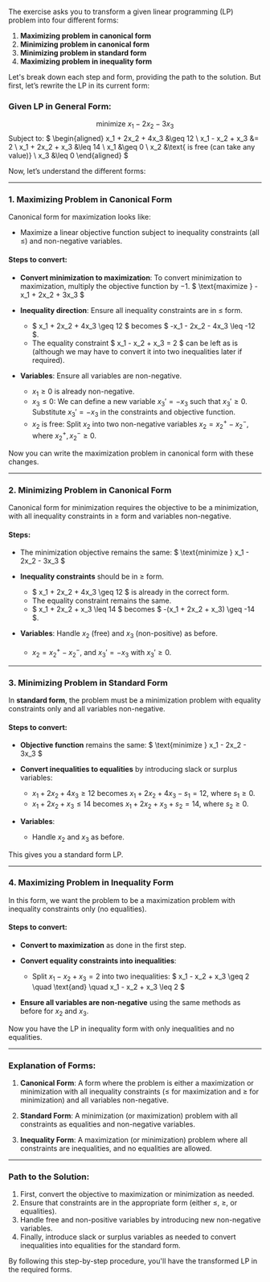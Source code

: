 The exercise asks you to transform a given linear programming (LP) problem into four different forms:

1. **Maximizing problem in canonical form**
2. **Minimizing problem in canonical form**
3. **Minimizing problem in standard form**
4. **Maximizing problem in inequality form**

Let's break down each step and form, providing the path to the solution. But first, let’s rewrite the LP in its current form:

### Given LP in General Form:
$$
\text{minimize } x_1 - 2x_2 - 3x_3
$$
Subject to:
$
\begin{aligned}
x_1 + 2x_2 + 4x_3 &\geq 12 \\
x_1 - x_2 + x_3 &= 2 \\
x_1 + 2x_2 + x_3 &\leq 14 \\
x_1 &\geq 0 \\
x_2 &\text{ is free (can take any value)} \\
x_3 &\leq 0
\end{aligned}
$

Now, let’s understand the different forms:

---

### 1. **Maximizing Problem in Canonical Form**

Canonical form for maximization looks like:
- Maximize a linear objective function subject to inequality constraints (all $\leq$) and non-negative variables.

#### Steps to convert:
- **Convert minimization to maximization**: To convert minimization to maximization, multiply the objective function by $-1$.
  $
  \text{maximize } -x_1 + 2x_2 + 3x_3
  $

- **Inequality direction**: Ensure all inequality constraints are in $\leq$ form.
    - $ x_1 + 2x_2 + 4x_3 \geq 12 $ becomes $ -x_1 - 2x_2 - 4x_3 \leq -12 $.
    - The equality constraint $ x_1 - x_2 + x_3 = 2 $ can be left as is (although we may have to convert it into two inequalities later if required).

- **Variables**: Ensure all variables are non-negative.
    - $x_1 \geq 0$ is already non-negative.
    - $x_3 \leq 0$: We can define a new variable $x_3' = -x_3$ such that $x_3' \geq 0$. Substitute $x_3' = -x_3$ in the constraints and objective function.
    - $x_2$ is free: Split $x_2$ into two non-negative variables $x_2 = x_2^+ - x_2^-$, where $x_2^+, x_2^- \geq 0$.

Now you can write the maximization problem in canonical form with these changes.

---

### 2. **Minimizing Problem in Canonical Form**

Canonical form for minimization requires the objective to be a minimization, with all inequality constraints in $\geq$ form and variables non-negative.

#### Steps:
- The minimization objective remains the same: 
  $
  \text{minimize } x_1 - 2x_2 - 3x_3
  $

- **Inequality constraints** should be in $\geq$ form.
    - $ x_1 + 2x_2 + 4x_3 \geq 12 $ is already in the correct form.
    - The equality constraint remains the same.
    - $ x_1 + 2x_2 + x_3 \leq 14 $ becomes $ -(x_1 + 2x_2 + x_3) \geq -14 $.

- **Variables**: Handle $x_2$ (free) and $x_3$ (non-positive) as before.
    - $x_2 = x_2^+ - x_2^-$, and $x_3' = -x_3$ with $x_3' \geq 0$.

---

### 3. **Minimizing Problem in Standard Form**

In **standard form**, the problem must be a minimization problem with equality constraints only and all variables non-negative.

#### Steps to convert:
- **Objective function** remains the same: 
  $
  \text{minimize } x_1 - 2x_2 - 3x_3
  $

- **Convert inequalities to equalities** by introducing slack or surplus variables:
    - $x_1 + 2x_2 + 4x_3 \geq 12$ becomes $x_1 + 2x_2 + 4x_3 - s_1 = 12$, where $s_1 \geq 0$.
    - $x_1 + 2x_2 + x_3 \leq 14$ becomes $x_1 + 2x_2 + x_3 + s_2 = 14$, where $s_2 \geq 0$.

- **Variables**: 
    - Handle $x_2$ and $x_3$ as before.

This gives you a standard form LP.

---

### 4. **Maximizing Problem in Inequality Form**

In this form, we want the problem to be a maximization problem with inequality constraints only (no equalities).

#### Steps to convert:
- **Convert to maximization** as done in the first step.

- **Convert equality constraints into inequalities**:
    - Split $x_1 - x_2 + x_3 = 2$ into two inequalities:
      $
      x_1 - x_2 + x_3 \geq 2 \quad \text{and} \quad x_1 - x_2 + x_3 \leq 2
      $

- **Ensure all variables are non-negative** using the same methods as before for $x_2$ and $x_3$.

Now you have the LP in inequality form with only inequalities and no equalities.

---

### Explanation of Forms:
1. **Canonical Form**: A form where the problem is either a maximization or minimization with all inequality constraints ($\leq$ for maximization and $\geq$ for minimization) and all variables non-negative.
   
2. **Standard Form**: A minimization (or maximization) problem with all constraints as equalities and non-negative variables.

3. **Inequality Form**: A maximization (or minimization) problem where all constraints are inequalities, and no equalities are allowed.

---

### Path to the Solution:
1. First, convert the objective to maximization or minimization as needed.
2. Ensure that constraints are in the appropriate form (either $\leq$, $\geq$, or equalities).
3. Handle free and non-positive variables by introducing new non-negative variables.
4. Finally, introduce slack or surplus variables as needed to convert inequalities into equalities for the standard form.

By following this step-by-step procedure, you'll have the transformed LP in the required forms.